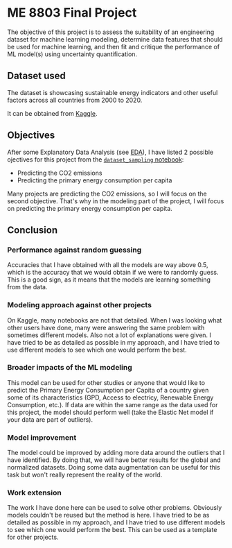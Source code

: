 # ME 8803 Final Project

The objective of this project is to assess the suitability of an engineering dataset for machine learning modeling, determine data features that should be used for machine learning, and then fit and critique the performance of ML model(s) using uncertainty quantification.

## Dataset used

The dataset is showcasing sustainable energy indicators and other useful factors across all countries from 2000 to 2020.

It can be obtained from [Kaggle](https://www.kaggle.com/datasets/anshtanwar/global-data-on-sustainable-energy/data).

## Objectives

After some Explanatory Data Analysis (see [EDA](./EDA/)), I have listed 2 possible ojectives for this project from the [`dataset_sampling` notebook](/EDA/dataset_sampling.ipynb):

- Predicting the CO2 emissions
- Predicting the primary energy consumption per capita

Many projects are predicting the CO2 emissions, so I will focus on the second objective. That's why in the modeling part of the project, I will focus on predicting the primary energy consumption per capita.

## Conclusion

### Performance against random guessing

Accuracies that I have obtained with all the models are way above 0.5, which is the accuracy that we would obtain if we were to randomly guess. This is a good sign, as it means that the models are learning something from the data.

### Modeling approach against other projects

On Kaggle, many notebooks are not that detailed. When I was looking what other users have done, many were answering the same problem with sometimes different models. Also not a lot of explanations were given. I have tried to be as detailed as possible in my approach, and I have tried to use different models to see which one would perform the best.

### Broader impacts of the ML modeling

This model can be used for other studies or anyone that would like to predict the Primary Energy Consumption per Capita of a country given some of its characteristics (GPD, Access to electricy, Renewable Energy Consumption, etc.). If data are within the same range as the data used for this project, the model should perform well (take the Elastic Net model if your data are part of outliers).

### Model improvement

The model could be improved by adding more data around the outliers that I have identified. By doing that, we will have better results for the global and normalized datasets. Doing some data augmentation can be useful for this task but won't really represent the reality of the world.

### Work extension

The work I have done here can be used to solve other problems. Obviously models couldn't be reused but the method is here. I have tried to be as detailed as possible in my approach, and I have tried to use different models to see which one would perform the best. This can be used as a template for other projects.
